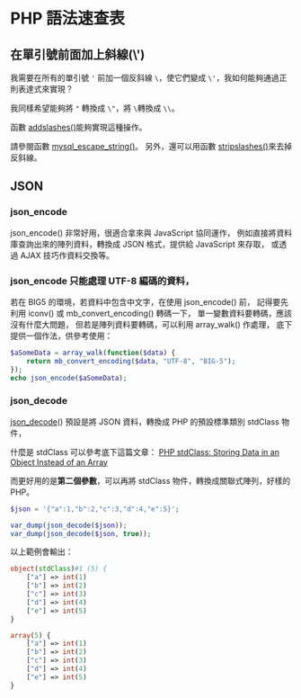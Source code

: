# PHP 語法速查表

## 在單引號前面加上斜線(\\')

我需要在所有的單引號 `'` 前加一個反斜線 `\`，使它們變成 `\'`，我如何能夠通過正則表達式來實現？

我同樣希望能夠將 `"` 轉換成 `\"`，將 `\`轉換成 `\\`。

函數 [addslashes()](http://php.net/manual/zh/function.addslashes.php)能夠實現這種操作。

請參閱函數 [mysql_escape_string()](http://php.net/manual/zh/function.mysql-escape-string.php)。
另外，還可以用函數 [stripslashes()](http://php.net/manual/zh/function.stripslashes.php)來去掉反斜線。

## JSON

### json_encode
json_encode() 非常好用，很適合拿來與 JavaScript 協同運作，
例如直接將資料庫查詢出來的陣列資料，轉換成 JSON 格式，提供給 JavaScript 來存取，
或透過 AJAX 技巧作資料交換等。

### json_encode 只能處理 UTF-8 編碼的資料，
若在 BIG5 的環境，若資料中包含中文字，在使用 json_encode() 前，
記得要先利用 iconv() 或 mb_convert_encoding() 轉碼一下，
單一變數資料要轉碼，應該沒有什麼大問題，
但若是陣列資料要轉碼，可以利用 array_walk() 作處理，
底下提供一個作法，供參考使用：
```php
$aSomeData = array_walk(function($data) {
    return mb_convert_encoding($data, "UTF-8", "BIG-5");
});
echo json_encode($aSomeData);
```

### json_decode


[json_decode](http://www.php.net/manual/en/function.json-decode.php)() 預設是將 JSON 資料，轉換成 PHP 的預設標準類別 stdClass 物件，

什麼是 stdClass 可以參考底下這篇文章：
[PHP stdClass: Storing Data in an Object Instead of an Array](http://www.webmaster-source.com/2009/08/20/php-stdclass-storing-data-object-instead-array/)

而更好用的是**第二個參數**，可以再將 stdClass 物件，轉換成關聯式陣列，好樣的 PHP。

```php
$json = '{"a":1,"b":2,"c":3,"d":4,"e":5}';

var_dump(json_decode($json));
var_dump(json_decode($json, true));
```
以上範例會輸出：
```php
object(stdClass)#1 (5) {
    ["a"] => int(1)
    ["b"] => int(2)
    ["c"] => int(3)
    ["d"] => int(4)
    ["e"] => int(5)
}

array(5) {
    ["a"] => int(1)
    ["b"] => int(2)
    ["c"] => int(3)
    ["d"] => int(4)
    ["e"] => int(5)
}
```

